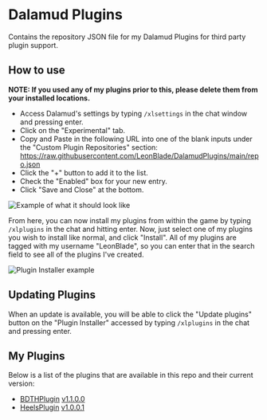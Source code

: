 # Dalamud Plugins
Contains the repository JSON file for my Dalamud Plugins for third party plugin support.

## How to use

**NOTE: If you used any of my plugins prior to this, please delete them from your installed locations.**

* Access Dalamud's settings by typing `/xlsettings` in the chat window and pressing enter.
* Click on the "Experimental" tab.
* Copy and Paste in the following URL into one of the blank inputs under the "Custom Plugin Repositories" section: https://raw.githubusercontent.com/LeonBlade/DalamudPlugins/main/repo.json
* Click the "+" button to add it to the list.
* Check the "Enabled" box for your new entry.
* Click "Save and Close" at the bottom.

![Example of what it should look like](https://i.imgur.com/5X1GTFJ.png)

From here, you can now install my plugins from within the game by typing `/xlplugins` in the chat and hitting enter.
Now, just select one of my plugins you wish to install like normal, and click "Install".
All of my plugins are tagged with my username "LeonBlade", so you can enter that in the search field to see all of the plugins I've created.

![Plugin Installer example](https://i.imgur.com/nGres6J.png)

## Updating Plugins

When an update is available, you will be able to click the "Update plugins" button on the "Plugin Installer" accessed by typing `/xlplugins` in the chat and pressing enter.

## My Plugins

Below is a list of the plugins that are available in this repo and their current version:

* [BDTHPlugin](https://github.com/LeonBlade/BDTHPlugin) [v1.1.0.0](https://github.com/LeonBlade/BDTHPlugin/releases/tag/1.1.0.0)
* [HeelsPlugin](https://github.com/LeonBlade/HeelsPlugin) [v1.0.0.1](https://github.com/LeonBlade/HeelsPlugin/releases/tag/1.0.0.1)
